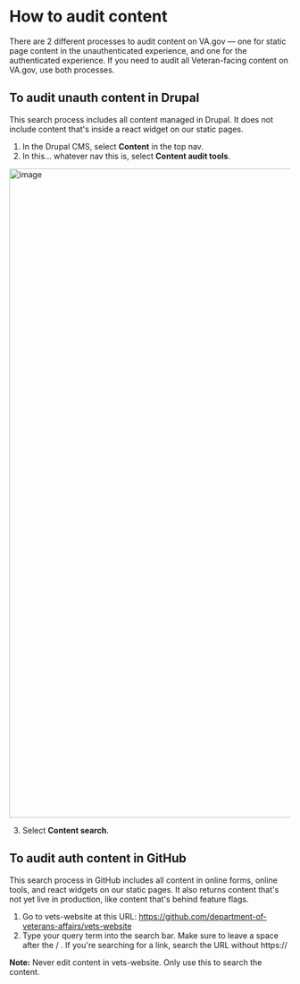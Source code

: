 # How to audit content 

There are 2 different processes to audit content on VA.gov — one for static page content in the unauthenticated experience, and one for the authenticated experience. If you need to audit all Veteran-facing content on VA.gov, use both processes.

## To audit unauth content in Drupal
This search process includes all content managed in Drupal. It does not include content that's inside a react widget on our static pages. 

1. In the Drupal CMS, select **Content** in the top nav.
2. In this... whatever nav this is, select **Content audit tools**.
<img width="1160" alt="image" src="https://github.com/department-of-veterans-affairs/va.gov-team/assets/104158104/1683f477-77f8-4123-9eb4-ab4b185b2fab">

3. Select **Content search**.

## To audit auth content in GitHub
This search process in GitHub includes all content in online forms, online tools, and react widgets on our static pages. It also returns content that's not yet live in production, like content that's behind feature flags. 

1. Go to vets-website at this URL: https://github.com/department-of-veterans-affairs/vets-website
2. Type your query term into the search bar. Make sure to leave a space after the / . If you're searching for a link, search the URL without https:// 

**Note:** Never edit content in vets-website. Only use this to search the content.
